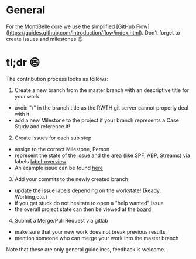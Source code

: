 # General
For the MontiBelle core we use the simplified [GitHub Flow] (https://guides.github.com/introduction/flow/index.html).
Don't forget to create issues and milestones :wink: 


# tl;dr :smile: 
The contribution process looks as follows:

1.  Create a new branch from the master branch with an descriptive title for your work
  * avoid "/" in the branch title as the RWTH git server cannot properly deal with it
  * add a new Milestone to the project if your branch represents a Case Study and reference it!

2. Create issues for each sub step 
  * assign to the correct Milestone, Person
  * represent the state of the issue and the area (like SPF, ABP, Streams) via labels [label-overview](https://git.rwth-aachen.de/montibelle/core/labels)
  * An example issue can be found [here](#2)

3. Add your commits to the newly created branch
  * update the issue labels depending on the workstate! (Ready, Working,etc.)
  * if you get stuck do not hesitate to open a "help wanted" issue
  * the overall project state can then be viewed at the [board](https://git.rwth-aachen.de/montibelle/core/boards)

4. Submit a Merge/Pull Request via gitlab
  * make sure that your new work does not break previous results
  * mention someone who can merge your work into the master branch

Note that these are only general guidelines, feedback is welcome.